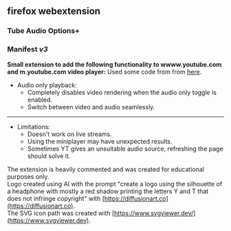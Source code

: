 ## firefox webextension
### **Tube Audio Options+**
### Manifest *v3*
**Small extension to add the following functionality to wwww.youtube.com and m.youtube.com video player:**
Used some code from from [here](https://github.com/craftwar/youtube-audio).  
- Audio only playback:
	- Completely disables video rendering when the audio only toggle is enabled.
	- Switch between video and audio seamlessly.
---
- Limitations:
	- Doesn't work on live streams.
	- Using the miniplayer may have unexpected results.
	- Sometimes YT gives an unsuitable audio source, refreshing the page should solve it.

The extension is heavily commented and was created for educational purposes only.  
Logo created using AI with the prompt "create a logo using the silhouette of a headphone with mostly a red shadow printing the letters Y and T that does not infringe copyright" with [https://diffusionart.co](https://diffusionart.co).  
The SVG icon path was created with [https://www.svgviewer.dev/](https://www.svgviewer.dev).  
